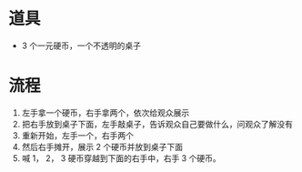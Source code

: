 # 道具

* 3 个一元硬币，一个不透明的桌子

# 流程

1. 左手拿一个硬币，右手拿两个，依次给观众展示
2. 把右手放到桌子下面，左手敲桌子，告诉观众自己要做什么，问观众了解没有
3. 重新开始，左手一个，右手两个
4. 然后右手摊开，展示 2 个硬币并放到桌子下面
5. 喊 1， 2， 3 硬币穿越到下面的右手中，右手 3 个硬币。
